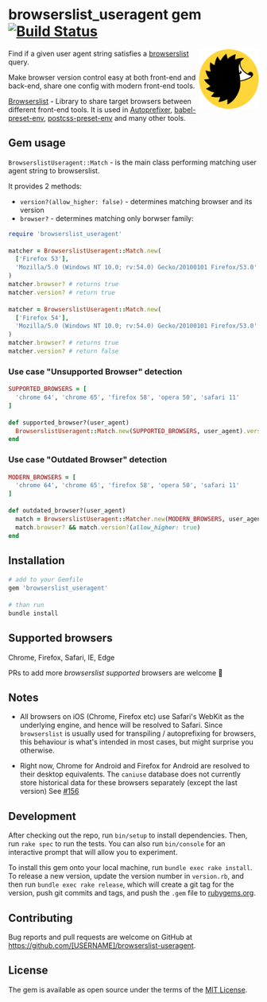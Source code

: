 # browserslist_useragent gem [![Build Status](https://travis-ci.org/dsalahutdinov/browserslist-useragent.svg?branch=master)](https://travis-ci.org/dsalahutdinov/browserslist-useragent)

<img align="right" width="120" height="120"
     src="https://github.com/browserslist/browserslist/blob/master/logo.svg" alt="Browserslist logo by Anton Lovchikov">

Find if a given user agent string satisfies a [browserslist](https://github.com/ai/browserslist) query.

Make browser version control easy at both front-end and back-end, share one config with modern front-end tools.

[Browserslist](https://github.com/ai/browserslist) - Library to share target browsers between different front-end tools.
It is used in
[Autoprefixer](https://github.com/postcss/autoprefixer),
[babel-preset-env](https://github.com/babel/babel/tree/master/packages/babel-preset-env),
[postcss-preset-env](https://github.com/jonathantneal/postcss-preset-env) and many other tools.


## Gem usage

`BrowserslistUseragent::Match` - is the main class performing matching user agent string to browserslist.

It provides 2 methods:
 - `version?(allow_higher: false)` - determines matching browser and its version
 - `browser?` - determines matching only borwser family:

```ruby
require 'browserslist_useragent'

matcher = BrowserslistUseragent::Match.new(
  ['Firefox 53'],
  'Mozilla/5.0 (Windows NT 10.0; rv:54.0) Gecko/20100101 Firefox/53.0'
)
matcher.browser? # returns true
matcher.version? # return true

matcher = BrowserslistUseragent::Match.new(
  ['Firefox 54'],
  'Mozilla/5.0 (Windows NT 10.0; rv:54.0) Gecko/20100101 Firefox/53.0'
)
matcher.browser? # returns true
matcher.version? # return false
```

### Use case "Unsupported Browser" detection

```ruby
SUPPORTED_BROWSERS = [
  'chrome 64', 'chrome 65', 'firefox 58', 'opera 50', 'safari 11'
]

def supported_browser?(user_agent)
  BrowserslistUseragent::Match.new(SUPPORTED_BROWSERS, user_agent).version?
end
```

### Use case "Outdated Browser" detection

```ruby
MODERN_BROWSERS = [
  'chrome 64', 'chrome 65', 'firefox 58', 'opera 50', 'safari 11'
]

def outdated_browser?(user_agent)
  match = BrowserslistUseragent::Matcher.new(MODERN_BROWSERS, user_agent)
  match.browser? && match.version?(allow_higher: true)
end
```

## Installation

```ruby
# add to your Gemfile
gem 'browserslist_useragent'

# than run
bundle install
```

## Supported browsers

Chrome, Firefox, Safari, IE, Edge
 
PRs to add more _browserslist supported_ browsers are welcome 👋

## Notes
 - All browsers on iOS (Chrome, Firefox etc) use Safari's WebKit as the underlying engine, and hence will be resolved to Safari. Since `browserslist` is usually used for
  transpiling / autoprefixing for browsers, this behaviour is what's intended in most cases, but might surprise you otherwise.
  
 - Right now, Chrome for Android and Firefox for Android are resolved to their desktop equivalents. The `caniuse` database does not currently store historical data for these browsers separately (except the last version) See [#156](https://github.com/ai/browserslist/issues/156)

## Development

After checking out the repo, run `bin/setup` to install dependencies. Then, run `rake spec` to run the tests. You can also run `bin/console` for an interactive prompt that will allow you to experiment.

To install this gem onto your local machine, run `bundle exec rake install`. To release a new version, update the version number in `version.rb`, and then run `bundle exec rake release`, which will create a git tag for the version, push git commits and tags, and push the `.gem` file to [rubygems.org](https://rubygems.org).

## Contributing

Bug reports and pull requests are welcome on GitHub at https://github.com/[USERNAME]/browserslist-useragent.

## License

The gem is available as open source under the terms of the [MIT License](https://opensource.org/licenses/MIT).
